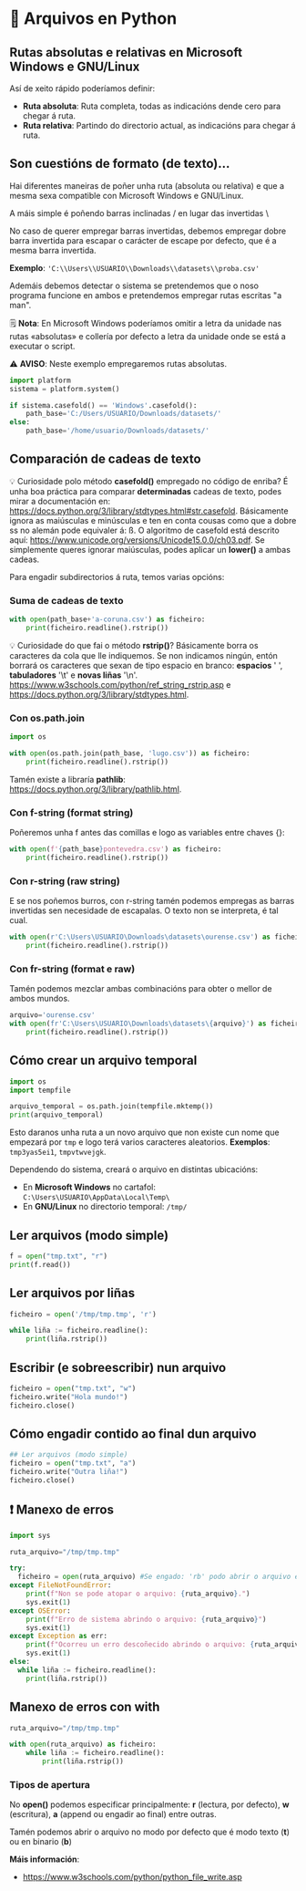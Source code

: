 # 💊 Arquivos en Python

## Rutas absolutas e relativas en Microsoft Windows e GNU/Linux

Así de xeito rápido poderíamos definir:

- **Ruta absoluta**: Ruta completa, todas as indicacións dende cero para chegar á ruta.
- **Ruta relativa**: Partindo do directorio actual, as indicacións para chegar á ruta.

## Son cuestións de formato (de texto)...

Hai diferentes maneiras de poñer unha ruta (absoluta ou relativa) e que a mesma sexa compatible con Microsoft Windows e GNU/Linux.

A máis simple é poñendo barras inclinadas / en lugar das invertidas \\

No caso de querer empregar barras invertidas, debemos empregar dobre barra invertida para escapar o carácter de escape por defecto, que é a mesma barra invertida.

 **Exemplo**: `'C:\\Users\\USUARIO\\Downloads\\datasets\\proba.csv'`

Ademáis debemos detectar o sistema se pretendemos que o noso programa funcione en ambos e pretendemos empregar rutas escritas "a man".

🗒️ **Nota**: En Microsoft Windows poderíamos omitir a letra da unidade nas rutas «absolutas» e collería por defecto a letra da unidade onde se está a executar o script.

⚠️ **AVISO**: Neste exemplo empregaremos rutas absolutas.


```python
import platform
sistema = platform.system()

if sistema.casefold() == 'Windows'.casefold():
    path_base='C:/Users/USUARIO/Downloads/datasets/'
else:
    path_base='/home/usuario/Downloads/datasets/'
```

## Comparación de cadeas de texto

💡 Curiosidade polo método **casefold()** empregado no código de enriba? É unha boa práctica para comparar **determinadas** cadeas de texto, podes mirar a documentación en: <https://docs.python.org/3/library/stdtypes.html#str.casefold>. Básicamente ignora as maiúsculas e minúsculas e ten en conta cousas como que a dobre ss no alemán pode equivaler á: ß. O algoritmo de casefold está descrito aquí: <https://www.unicode.org/versions/Unicode15.0.0/ch03.pdf>. Se simplemente queres ignorar maiúsculas, podes aplicar un **lower()** a ambas cadeas.

Para engadir subdirectorios á ruta, temos varias opcións:

### Suma de cadeas de texto


```python
with open(path_base+'a-coruna.csv') as ficheiro:
    print(ficheiro.readline().rstrip())
```

💡 Curiosidade do que fai o método **rstrip()**? Básicamente borra os caracteres da cola que lle indiquemos. Se non indicamos ningún, entón borrará os caracteres que sexan de tipo espacio en branco: **espacios** ' ', **tabuladores** '\t' e **novas liñas** '\n'. <https://www.w3schools.com/python/ref_string_rstrip.asp> e <https://docs.python.org/3/library/stdtypes.html>.

### Con os.path.join


```python
import os

with open(os.path.join(path_base, 'lugo.csv')) as ficheiro:
    print(ficheiro.readline().rstrip())
```

Tamén existe a libraría **pathlib**: <https://docs.python.org/3/library/pathlib.html>.

### Con f-string (format string)

Poñeremos unha f antes das comillas e logo as variables entre chaves {}:


```python
with open(f'{path_base}pontevedra.csv') as ficheiro:
    print(ficheiro.readline().rstrip())
```

### Con r-string (raw string)

E se nos poñemos burros, con r-string tamén podemos empregas as barras invertidas sen necesidade de escapalas. O texto non se interpreta, é tal cual.


```python
with open(r'C:\Users\USUARIO\Downloads\datasets\ourense.csv') as ficheiro:
    print(ficheiro.readline().rstrip())
```

### Con fr-string (format e raw)

Tamén podemos mezclar ambas combinacións para obter o mellor de ambos mundos.



```python
arquivo='ourense.csv'
with open(fr'C:\Users\USUARIO\Downloads\datasets\{arquivo}') as ficheiro:
    print(ficheiro.readline().rstrip())
```


## Cómo crear un arquivo temporal


```python
import os
import tempfile

arquivo_temporal = os.path.join(tempfile.mktemp())
print(arquivo_temporal)
```

Esto daranos unha ruta a un novo arquivo que non existe cun nome que empezará por `tmp` e logo terá varios caracteres aleatorios. **Exemplos**: `tmp3yas5ei1`, `tmpvtwvejgk`.

Dependendo do sistema, creará o arquivo en distintas ubicacións:

- En **Microsoft Windows** no cartafol: `C:\Users\USUARIO\AppData\Local\Temp\`
- En **GNU/Linux** no directorio temporal: `/tmp/`

## Ler arquivos (modo simple)


```python
f = open("tmp.txt", "r")
print(f.read())
```

## Ler arquivos por liñas


```python
ficheiro = open('/tmp/tmp.tmp', 'r')

while liña := ficheiro.readline():
    print(liña.rstrip())
```

## Escribir (e sobreescribir) nun arquivo


```python
ficheiro = open("tmp.txt", "w")
ficheiro.write("Hola mundo!")
ficheiro.close()
```

## Cómo engadir contido ao final dun arquivo


```python
## Ler arquivos (modo simple)
ficheiro = open("tmp.txt", "a")
ficheiro.write("Outra liña!")
ficheiro.close()
```

## ❗ Manexo de erros


```python
import sys

ruta_arquivo="/tmp/tmp.tmp"

try:
  ficheiro = open(ruta_arquivo) #Se engado: 'rb' podo abrir o arquivo en binario
except FileNotFoundError:
    print(f"Non se pode atopar o arquivo: {ruta_arquivo}.")
    sys.exit(1)
except OSError:
    print(f"Erro de sistema abrindo o arquivo: {ruta_arquivo}")
    sys.exit(1)
except Exception as err:
    print(f"Ocorreu un erro descoñecido abrindo o arquivo: {ruta_arquivo} Erro: ",repr(err))
    sys.exit(1)
else:
  while liña := ficheiro.readline():
    print(liña.rstrip())
```

## Manexo de erros con with


```python
ruta_arquivo="/tmp/tmp.tmp"

with open(ruta_arquivo) as ficheiro:
    while liña := ficheiro.readline():
        print(liña.rstrip())

```

### Tipos de apertura

No **open()** podemos especificar principalmente: **r** (lectura, por defecto), **w** (escritura), **a** (append ou engadir ao final) entre outras.

Tamén podemos abrir o arquivo no modo por defecto que é modo texto (**t**) ou en binario (**b**)


**Máis información**:

- <https://www.w3schools.com/python/python_file_write.asp>

